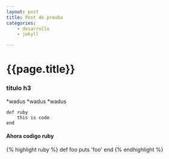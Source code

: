 ```yaml
---
layout: post
title: Post de preuba
categories:
    - desarrollo
    - jekyll

---
```


# {{page.title}} #

### titulo h3 ###

*wadus
*wadus
*wadus

    def ruby
		this is code
	end



#### Ahora codigo ruby ####

{% highlight ruby %}
def foo
  puts 'foo'
end
{% endhighlight %}

